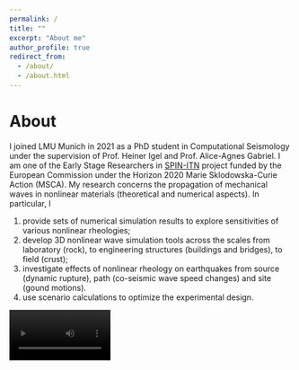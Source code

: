 ```yaml
---
permalink: /
title: ""
excerpt: "About me"
author_profile: true
redirect_from: 
  - /about/
  - /about.html
---
```


About
======
I joined LMU Munich in 2021 as a PhD student in Computational Seismology under the supervision of Prof. Heiner Igel and Prof. Alice-Agnes Gabriel. I am one of the Early Stage Researchers in [SPIN-ITN](https://spin-itn.eu/) project funded by the European Commission under the Horizon 2020 Marie Sklodowska-Curie Action (MSCA). My research concerns the propagation of mechanical waves in nonlinear materials (theoretical and numerical aspects). In particular, I
1. provide sets of numerical simulation results to explore sensitivities of various nonlinear rheologies; 
1. develop 3D nonlinear wave simulation tools across the scales from laboratory (rock), to engineering structures (buildings and bridges), to field (crust); 
1. investigate effects of nonlinear rheology on earthquakes from source (dynamic rupture), path (co-seismic wave speed changes) and site (gound motions).
1. use scenario calculations to optimize the experimental design. 

<video src='https://youtu.be/LIeW93mAi98' width=180/>

Scalable nonlinear wave propagation solver in 3D
======

3D simulation of earthquakes from fault rupture to the sedimentary basin, considering heterogeneous rocks, surface topography, and nonlinear mechanical rock and soil models.

<figure>
  <img src='/images/kathmanduZoomVz.png' alt="Recovery" width="50%"/>
</figure>

Nonlinear rock and soil models: nonlinear effects in earthquakes from source to site
======

Softening of saturated soil sample under undrained cyclic loading (data on the left and simulation on the right)

<figure>
  <img src='/images/soil.png' alt="Recovery" width="70%"/>
</figure>

Slow dynamics: Linear recovery at logrithmic time scale
======

<figure>
  <img src='/images/Rcovery2.jpg' alt="Recovery" width="30%"/>
</figure>

